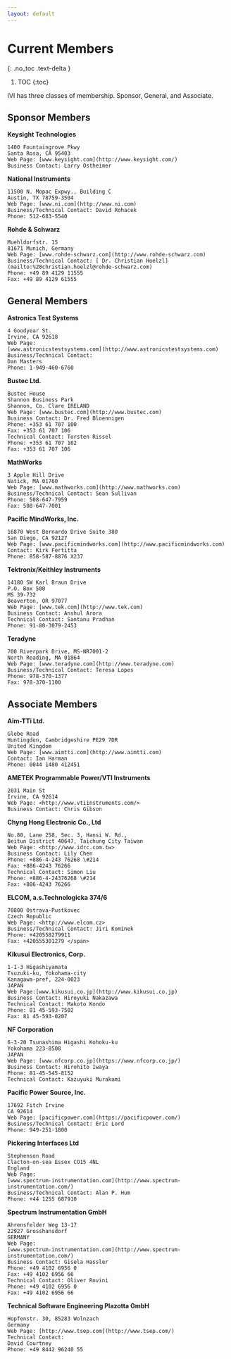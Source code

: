 ```yaml
---
layout: default
---
```


# Current Members
{: .no_toc .text-delta }

1. TOC
{:toc}

IVI has three classes of membership.  Sponsor, General, and Associate.

## Sponsor Members

**Keysight Technologies**

    1400 Fountaingrove Pkwy
    Santa Rosa, CA 95403
    Web Page: [www.keysight.com](http://www.keysight.com/)
    Business Contact: Larry Ostheimer


**National Instruments**

    11500 N. Mopac Expwy., Building C
    Austin, TX 78759-3504
    Web Page: [www.ni.com](http://www.ni.com)
    Business/Technical Contact: David Rohacek
    Phone: 512-683-5540

**Rohde & Schwarz**

    Muehldorfstr. 15
    81671 Munich, Germany
    Web Page: [www.rohde-schwarz.com](http://www.rohde-schwarz.com)
    Business/Technical Contact: [ Dr. Christian Hoelzl](mailto:%20christian.hoelzl@rohde-schwarz.com)
    Phone: +49 89 4129 11555
    Fax: +49 89 4129 61555

## General Members

**Astronics Test Systems**

    4 Goodyear St.
    Irvine, CA 92618
    Web Page:
    [www.astronicstestsystems.com](http://www.astronicstestsystems.com)
    Business/Technical Contact:
    Dan Masters
    Phone: 1-949-460-6760

**Bustec Ltd.**

    Bustec House
    Shannon Business Park
    Shannon, Co. Clare IRELAND
    Web Page: [www.bustec.com](http://www.bustec.com)
    Business Contact: Dr. Fred Bloennigen
    Phone: +353 61 707 100
    Fax: +353 61 707 106
    Technical Contact: Torsten Rissel
    Phone: +353 61 707 102
    Fax: +353 61 707 106

**MathWorks**

    3 Apple Hill Drive
    Natick, MA 01760
    Web Page: [www.mathworks.com](http://www.mathworks.com)
    Business/Technical Contact: Sean Sullivan
    Phone: 508-647-7959
    Fax: 508-647-7001

**Pacific MindWorks, Inc.**

    16870 West Bernardo Drive Suite 380
    San Diego, CA 92127
    Web Page: [www.pacificmindworks.com](http://www.pacificmindworks.com)
    Contact: Kirk Fertitta
    Phone: 858-587-8876 X237

**Tektronix/Keithley Instruments**

    14180 SW Karl Braun Drive
    P.O. Box 500
    MS 39-732
    Beaverton, OR 97077
    Web Page: [www.tek.com](http://www.tek.com)
    Business Contact: Anshul Arora
    Technical Contact: Santanu Pradhan
    Phone: 91-80-3079-2453

**Teradyne**

    700 Riverpark Drive, MS-NR7001-2
    North Reading, MA 01864
    Web Page: [www.teradyne.com](http://www.teradyne.com)
    Business/Technical Contact: Teresa Lopes
    Phone: 978-370-1377
    Fax: 978-370-1100

## Associate Members

**Aim-TTi Ltd.**

    Glebe Road
    Huntingdon, Cambridgeshire PE29 7DR
    United Kingdom
    Web Page: [www.aimtti.com](http://www.aimtti.com)
    Contact: Ian Harman
    Phone: 0044 1480 412451

**AMETEK Programmable Power/VTI Instruments**

    2031 Main St
    Irvine, CA 92614
    Web Page: <http://www.vtiinstruments.com/>
    Business Contact: Chris Gibson

**Chyng Hong Electronic Co., Ltd**

    No.80, Lane 258, Sec. 3, Hansi W. Rd.,
    Beitun District 40647, Taichung City Taiwan
    Web Page: <http://www.idrc.com.tw>
    Business Contact: Lily Chen
    Phone: +886-4-243 76268 \#214
    Fax: +886-4243 76266
    Technical Contact: Simon Liu
    Phone: +886-4-24376268 \#214
    Fax: +886-4243 76266



**ELCOM, a.s.Technologicka 374/6**

    70800 Ostrava-Pustkovec
    Czech Republic
    Web Page: <http://www.elcom.cz>
    Business/Technical Contact: Jiri Kominek
    Phone: +420558279911
    Fax: +420555301279 </span>

**Kikusui Electronics, Corp.**

    1-1-3 Higashiyamata
    Tsuzuki-ku, Yokohama-city
    Kanagawa-pref, 224-0023
    JAPAN
    Web Page:[www.kikusui.co.jp](http://www.kikusui.co.jp)
    Business Contact: Hiroyuki Nakazawa
    Technical Contact: Makoto Kondo
    Phone: 81 45-593-7502
    Fax: 81 45-593-0207

**NF Corporation**

    6-3-20 Tsunashima Higashi Kohoku-ku
    Yokohama 223-8508
    JAPAN
    Web Page: [www.nfcorp.co.jp](https://www.nfcorp.co.jp/)
    Business Contact: Hirohito Iwaya
    Phone: 81-45-545-8152
    Technical Contact: Kazuyuki Murakami

**Pacific Power Source, Inc.**

    17692 Fitch Irvine
    CA 92614
    Web Page: [pacificpower.com](https://pacificpower.com/)
    Business/Technical Contact: Eric Lord
    Phone: 949-251-1800

**Pickering Interfaces Ltd** 

    Stephenson Road
    Clacton-on-sea Essex CO15 4NL
    England
    Web Page:
    [www.spectrum-instrumentation.com](http://www.spectrum-instrumentation.com/)
    Business/Technical Contact: Alan P. Hum
    Phone: +44 1255 687910

**Spectrum Instrumentation GmbH**

    Ahrensfelder Weg 13-17
    22927 Grosshansdorf
    GERMANY
    Web Page:
    [www.spectrum-instrumentation.com](http://www.spectrum-instrumentation.com/)
    Business Contact: Gisela Hassler
    Phone: +49 4102 6956 0
    Fax: +49 4102 6956 66
    Technical Contact: Oliver Rovini
    Phone: +49 4102 6956 0
    Fax: +49 4102 6956 66

**Technical Software Engineering Plazotta GmbH**

    Hopfenstr. 30, 85283 Wolnzach
    Germany
    Web Page: [http://www.tsep.com](http://www.tsep.com/)
    Technical Contact:
    David Courtney
    Phone: +49 8442 96240 55
